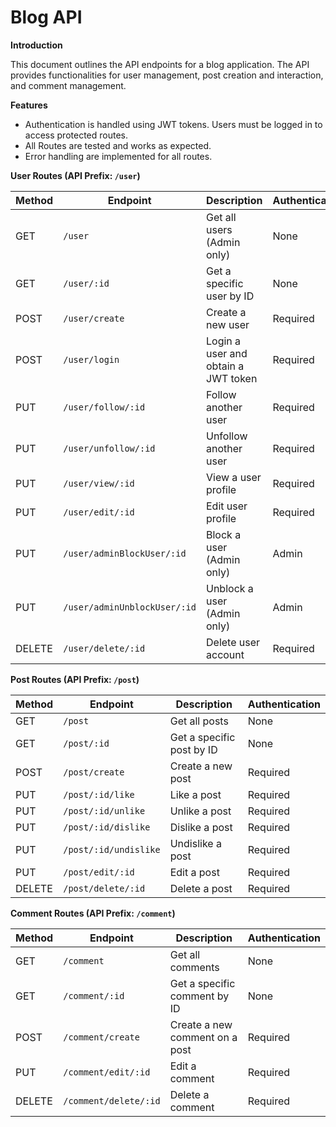 # Blog API

**Introduction**

This document outlines the API endpoints for a blog application. The API provides functionalities for user management, post creation and interaction, and comment management.

**Features**

* Authentication is handled using JWT tokens. Users must be logged in to access protected routes.
* All Routes are tested and works as expected.
* Error handling are implemented for all routes.


**User Routes (API Prefix: `/user`)**

| Method | Endpoint | Description | Authentication |
|---|---|---|---|
| GET | `/user` | Get all users (Admin only) | None |
| GET | `/user/:id` | Get a specific user by ID | None |
| POST | `/user/create` | Create a new user | Required |
| POST | `/user/login` | Login a user and obtain a JWT token | Required |
| PUT | `/user/follow/:id` | Follow another user | Required |
| PUT | `/user/unfollow/:id` | Unfollow another user | Required |
| PUT | `/user/view/:id` | View a user profile | Required |
| PUT | `/user/edit/:id` | Edit user profile | Required |
| PUT | `/user/adminBlockUser/:id` | Block a user (Admin only) | Admin |
| PUT | `/user/adminUnblockUser/:id` | Unblock a user (Admin only) | Admin |
| DELETE | `/user/delete/:id` | Delete user account | Required |

**Post Routes (API Prefix: `/post`)**

| Method | Endpoint | Description | Authentication |
|---|---|---|---|
| GET | `/post` | Get all posts | None |
| GET | `/post/:id` | Get a specific post by ID | None |
| POST | `/post/create` | Create a new post | Required |
| PUT | `/post/:id/like` | Like a post | Required |
| PUT | `/post/:id/unlike` | Unlike a post | Required |
| PUT | `/post/:id/dislike` | Dislike a post | Required |
| PUT | `/post/:id/undislike` | Undislike a post | Required |
| PUT | `/post/edit/:id` | Edit a post | Required |
| DELETE | `/post/delete/:id` | Delete a post | Required |

**Comment Routes (API Prefix: `/comment`)**

| Method | Endpoint | Description | Authentication |
|---|---|---|---|
| GET | `/comment` | Get all comments | None |
| GET | `/comment/:id` | Get a specific comment by ID | None |
| POST | `/comment/create` | Create a new comment on a post | Required |
| PUT | `/comment/edit/:id` | Edit a comment | Required |
| DELETE | `/comment/delete/:id` | Delete a comment | Required |


